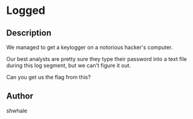 # Logged

## Description

We managed to get a keylogger on a notorious hacker's computer. 

Our best analysts are pretty sure they type their password into a text file during this log segment, but we can't figure it out.

Can you get us the flag from this?

## Author
shwhale
